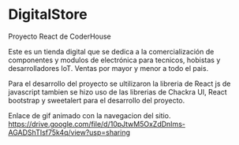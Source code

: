 # DigitalStore
Proyecto React de CoderHouse

Este es un tienda digital que se dedica a la comercialización de componentes y modulos de electrónica para tecnicos,  hobistas y desarrolladores IoT. 
Ventas por mayor y menor a todo el pais.

Para el desarrollo del proyecto se ultilizaron la libreria de React js de javascript tambien se hizo uso de las librerias de Chackra UI, React bootstrap y sweetalert para el desarrollo del proyecto.

Enlace de gif animado con la navegacion del sitio.
https://drive.google.com/file/d/10pJtwM5OxZdDnIms-AGADShTIsf75k4q/view?usp=sharing
